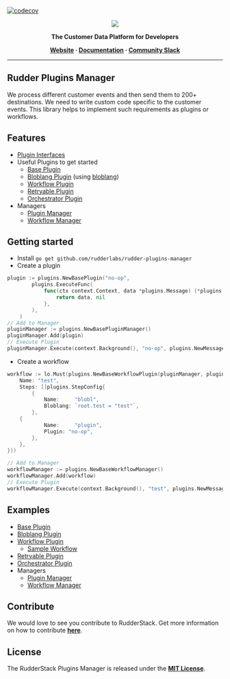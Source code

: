 [![codecov](https://codecov.io/gh/rudderlabs/rudder-plugins-manager/branch/main/graph/badge.svg?token=ErUmduv9C8)](https://codecov.io/gh/rudderlabs/rudder-plugins-manager)
<p align="center">
  <a href="https://rudderstack.com/">
    <img src="https://user-images.githubusercontent.com/59817155/121357083-1c571300-c94f-11eb-8cc7-ce6df13855c9.png">
  </a>
</p>

<p align="center"><b>The Customer Data Platform for Developers</b></p>

<p align="center">
  <b>
    <a href="https://rudderstack.com">Website</a>
    ·
    <a href="">Documentation</a>
    ·
    <a href="https://rudderstack.com/join-rudderstack-slack-community">Community Slack</a>
  </b>
</p>

---

## Rudder Plugins Manager
We process different customer events and then send them to 200+ destinations. We need to write custom code specific to the customer events. This library helps to implement such requirements as plugins or workflows.

## Features

* [Plugin Interfaces](./plugins/types.go)
* Useful Plugins to get started
  * [Base Plugin](./plugins/base.go)
  * [Bloblang Plugin](./plugins/bloblang.go) (using [bloblang](https://www.benthos.dev/docs/guides/bloblang/about))
  * [Workflow Plugin](./plugins/workflow.go)
  * [Retryable Plugin](./plugins/retryable.go)
  * [Orchestrator Plugin](./plugins/orchestrator.go)
* Managers
  * [Plugin Manager](./plugins/manager.go)
  * [Workflow Manager](./plugins/manager.go)

## Getting started
* Install `go get github.com/rudderlabs/rudder-plugins-manager`
* Create a plugin
```go
plugin := plugins.NewBasePlugin("no-op",
		plugins.ExecuteFunc(
			func(ctx context.Context, data *plugins.Message) (*plugins.Message, error) {
				return data, nil
			},
		),
	)
// Add to Manager
pluginManager := plugins.NewBasePluginManager()
pluginManager.Add(plugin)
// Execute Plugin
pluginManager.Execute(context.Background(), "no-op", plugins.NewMessage("some data"))
```
* Create a workflow
```go
workflow := lo.Must(plugins.NewBaseWorkflowPlugin(pluginManager, plugins.WorkflowConfig{
	Name: "test",
	Steps: []plugins.StepConfig{
		{
			Name:     "blobl",
			Bloblang: `root.test = "test"`,
		},
    {
			Name:     "plugin",
			Plugin: "no-op",
		},
	},
}))

// Add to Manager
workflowManager := plugins.NewBaseWorkflowManager()
workflowManager.Add(workflow)
// Execute Plugin
workflowManager.Execute(context.Background(), "test", plugins.NewMessage("some data"))
```
## Examples
* [Base Plugin](./plugins/base_test.go)
* [Bloblang Plugin](./plugins/bloblang_test.go)
* [Workflow Plugin](./plugins/workflow_test.go)
  * [Sample Workflow](./test_data/workflows/sample.yaml)
* [Retryable Plugin](./plugins/retryable_test.go)
* [Orchestrator Plugin](./plugins/orchestrator_test.go)
* Managers
  * [Plugin Manager](./plugins/manager_test.go)
  * [Workflow Manager](./plugins/manager_test.go)

## Contribute

We would love to see you contribute to RudderStack. Get more information on how to contribute [**here**](CONTRIBUTING.md).

## License

The RudderStack Plugins Manager is released under the [**MIT License**](https://opensource.org/licenses/MIT).
